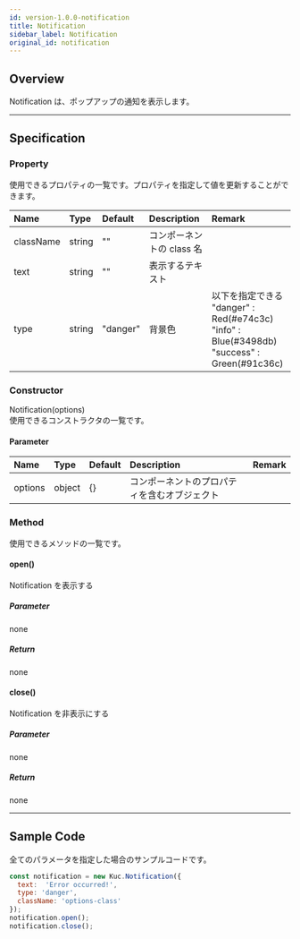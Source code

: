```yaml
---
id: version-1.0.0-notification
title: Notification
sidebar_label: Notification
original_id: notification
---
```


## Overview

Notification は、ポップアップの通知を表示します。

<div class='sample-container'>
  <div id='sample-container__components'></div>
</div>
<script src="/js/samples/notification.js"></script>

---

## Specification

### Property

使用できるプロパティの一覧です。プロパティを指定して値を更新することができます。

| Name | Type | Default | Description | Remark |
| :--- | :--- | :--- | :--- | :--- |
| className | string | "" | コンポーネントの class 名 ||
| text | string | "" | 表示するテキスト ||
| type | string | "danger" | 背景色 | 以下を指定できる<br>"danger" : Red(#e74c3c)<br>"info" : Blue(#3498db)<br>"success" : Green(#91c36c) |

### Constructor

Notification(options)<br>
使用できるコンストラクタの一覧です。

#### Parameter
| Name | Type | Default | Description | Remark |
| :--- | :--- | :--- | :--- | :--- |
| options | object | {} | コンポーネントのプロパティを含むオブジェクト | |

### Method

使用できるメソッドの一覧です。

#### open()
Notification を表示する

##### Parameter
none

##### Return
none

#### close()
Notification を非表示にする

##### Parameter
none

##### Return
none

---
## Sample Code

全てのパラメータを指定した場合のサンプルコードです。

```javascript
const notification = new Kuc.Notification({
  text:  'Error occurred!',
  type: 'danger',
  className: 'options-class'
});
notification.open();
notification.close();
```
